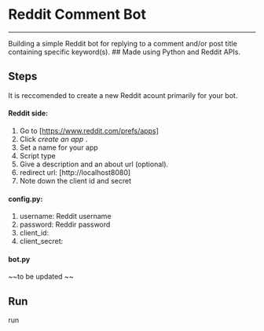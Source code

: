 # Reddit Comment Bot
---
Building a simple Reddit bot for replying to a comment and/or post title containing specific keyword(s). ## Made using Python and Reddit APIs.

## Steps

It is reccomended to create a new Reddit acount primarily for your bot.

#### Reddit side:

1. Go to [https://www.reddit.com/prefs/apps]
2. Click *create an app* .
3. Set a name for your app
4. Script type
5. Give a description and an about url (optional).
7. redirect url: [http://localhost8080]
8. Note down the client id and secret

#### config.py:

1. username: Reddit username
2. password: Reddir password
3. client_id:
4. client_secret:

#### bot.py

~~to be updated ~~

## Run

run
